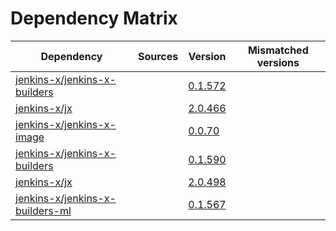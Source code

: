 # Dependency Matrix

Dependency | Sources | Version | Mismatched versions
---------- | ------- | ------- | -------------------
[jenkins-x/jenkins-x-builders](https://github.com/jenkins-x/jenkins-x-builders) |  | [0.1.572]() | 
[jenkins-x/jx](https://github.com/jenkins-x/jx) |  | [2.0.466]() | 
[jenkins-x/jenkins-x-image](https://github.com/jenkins-x/jenkins-x-image) |  | [0.0.70](https://github.com/jenkins-x/jenkins-x-image/releases/tag/0.0.70) | 
[jenkins-x/jenkins-x-builders](https://github.com/jenkins-x/jenkins-x-builders) |  | [0.1.590]() | 
[jenkins-x/jx](https://github.com/jenkins-x/jx) |  | [2.0.498](https://github.com/jenkins-x/jx/releases/tag/v2.0.498) | 
[jenkins-x/jenkins-x-builders-ml](https://github.com/jenkins-x/jenkins-x-builders-ml) |  | [0.1.567]() | 
